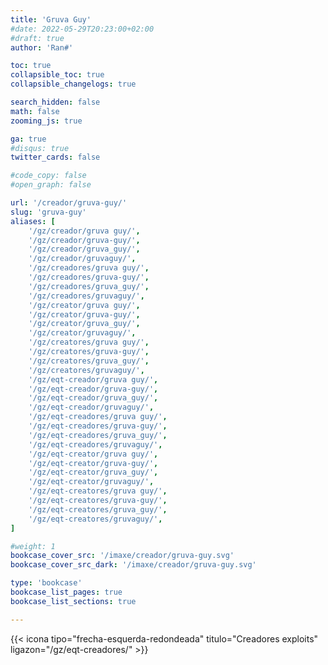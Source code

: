 ```yaml
---
title: 'Gruva Guy'
#date: 2022-05-29T20:23:00+02:00
#draft: true
author: 'Ran#'

toc: true
collapsible_toc: true
collapsible_changelogs: true

search_hidden: false
math: false
zooming_js: true

ga: true
#disqus: true
twitter_cards: false

#code_copy: false
#open_graph: false

url: '/creador/gruva-guy/'
slug: 'gruva-guy'
aliases: [
    '/gz/creador/gruva guy/',
    '/gz/creador/gruva-guy/',
    '/gz/creador/gruva_guy/',
    '/gz/creador/gruvaguy/',
    '/gz/creadores/gruva guy/',
    '/gz/creadores/gruva-guy/',
    '/gz/creadores/gruva_guy/',
    '/gz/creadores/gruvaguy/',
    '/gz/creator/gruva guy/',
    '/gz/creator/gruva-guy/',
    '/gz/creator/gruva_guy/',
    '/gz/creator/gruvaguy/',
    '/gz/creatores/gruva guy/',
    '/gz/creatores/gruva-guy/',
    '/gz/creatores/gruva_guy/',
    '/gz/creatores/gruvaguy/',
    '/gz/eqt-creador/gruva guy/',
    '/gz/eqt-creador/gruva-guy/',
    '/gz/eqt-creador/gruva_guy/',
    '/gz/eqt-creador/gruvaguy/',
    '/gz/eqt-creadores/gruva guy/',
    '/gz/eqt-creadores/gruva-guy/',
    '/gz/eqt-creadores/gruva_guy/',
    '/gz/eqt-creadores/gruvaguy/',
    '/gz/eqt-creator/gruva guy/',
    '/gz/eqt-creator/gruva-guy/',
    '/gz/eqt-creator/gruva_guy/',
    '/gz/eqt-creator/gruvaguy/',
    '/gz/eqt-creatores/gruva guy/',
    '/gz/eqt-creatores/gruva-guy/',
    '/gz/eqt-creatores/gruva_guy/',
    '/gz/eqt-creatores/gruvaguy/',
]

#weight: 1
bookcase_cover_src: '/imaxe/creador/gruva-guy.svg'
bookcase_cover_src_dark: '/imaxe/creador/gruva-guy.svg'

type: 'bookcase'
bookcase_list_pages: true
bookcase_list_sections: true

---
```


{{< icona tipo="frecha-esquerda-redondeada" titulo="Creadores exploits" ligazon="/gz/eqt-creadores/" >}}
